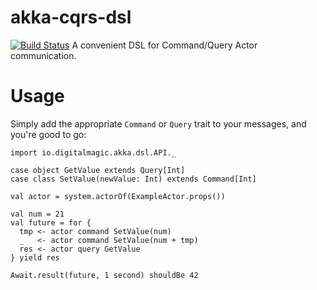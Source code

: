 # akka-cqrs-dsl
[![Build Status](https://travis-ci.org/digital-magic-io/akka-cqrs-dsl.svg?branch=master)](https://travis-ci.org/digital-magic-io/akka-cqrs-dsl)
A convenient DSL for Command/Query Actor communication.

# Usage
Simply add the appropriate `Command` or `Query` trait to your messages, and you're good to go:
```
import io.digitalmagic.akka.dsl.API._

case object GetValue extends Query[Int]
case class SetValue(newValue: Int) extends Command[Int]

val actor = system.actorOf(ExampleActor.props())

val num = 21
val future = for {
  tmp <- actor command SetValue(num)
  _   <- actor command SetValue(num + tmp)
  res <- actor query GetValue
} yield res

Await.result(future, 1 second) shouldBe 42
```
